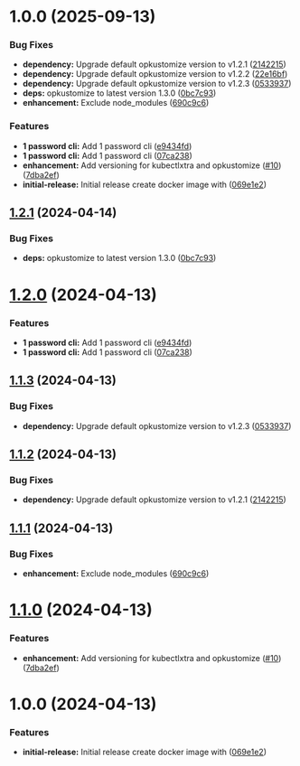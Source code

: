 # 1.0.0 (2025-09-13)


### Bug Fixes

* **dependency:** Upgrade default opkustomize version to v1.2.1 ([2142215](https://github.com/jhobel85/k8s-ci-cd/commit/2142215ac338225eacb6cf6f79f04473bf212c29))
* **dependency:** Upgrade default opkustomize version to v1.2.2 ([22e16bf](https://github.com/jhobel85/k8s-ci-cd/commit/22e16bf446facebddc5a581e086ec636a85064d8))
* **dependency:** Upgrade default opkustomize version to v1.2.3 ([0533937](https://github.com/jhobel85/k8s-ci-cd/commit/0533937acee63cff31758dc3b445653097a9c621))
* **deps:** opkustomize to latest version 1.3.0 ([0bc7c93](https://github.com/jhobel85/k8s-ci-cd/commit/0bc7c937ec379190f2eeefdde27cb7d8869cecf6))
* **enhancement:** Exclude node_modules ([690c9c6](https://github.com/jhobel85/k8s-ci-cd/commit/690c9c60d30e1f50ab5023168874ec7da7d7c352))


### Features

* **1 password cli:** Add 1 password cli ([e9434fd](https://github.com/jhobel85/k8s-ci-cd/commit/e9434fdfd2b942dbf2a5215e062b1ed58b14468a))
* **1 password cli:** Add 1 password cli ([07ca238](https://github.com/jhobel85/k8s-ci-cd/commit/07ca238649f0611e424dcbd89c1253494aa81e83))
* **enhancement:** Add versioning for kubectlxtra and opkustomize ([#10](https://github.com/jhobel85/k8s-ci-cd/issues/10)) ([7dba2ef](https://github.com/jhobel85/k8s-ci-cd/commit/7dba2efadd49b822f3c409a9cf429757af576852))
* **initial-release:** Initial release create docker image with ([069e1e2](https://github.com/jhobel85/k8s-ci-cd/commit/069e1e2fcc99c233edcae9ded1ad7ef4aadc03c3))

## [1.2.1](https://github.com/alexbaeza/k8s-ci-cd/compare/v1.2.0...v1.2.1) (2024-04-14)


### Bug Fixes

* **deps:** opkustomize to latest version 1.3.0 ([0bc7c93](https://github.com/alexbaeza/k8s-ci-cd/commit/0bc7c937ec379190f2eeefdde27cb7d8869cecf6))

# [1.2.0](https://github.com/alexbaeza/k8s-ci-cd/compare/v1.1.3...v1.2.0) (2024-04-13)


### Features

* **1 password cli:** Add 1 password cli ([e9434fd](https://github.com/alexbaeza/k8s-ci-cd/commit/e9434fdfd2b942dbf2a5215e062b1ed58b14468a))
* **1 password cli:** Add 1 password cli ([07ca238](https://github.com/alexbaeza/k8s-ci-cd/commit/07ca238649f0611e424dcbd89c1253494aa81e83))

## [1.1.3](https://github.com/alexbaeza/k8s-ci-cd/compare/v1.1.2...v1.1.3) (2024-04-13)


### Bug Fixes

* **dependency:** Upgrade default opkustomize version to v1.2.3 ([0533937](https://github.com/alexbaeza/k8s-ci-cd/commit/0533937acee63cff31758dc3b445653097a9c621))

## [1.1.2](https://github.com/alexbaeza/k8s-ci-cd/compare/v1.1.1...v1.1.2) (2024-04-13)


### Bug Fixes

* **dependency:** Upgrade default opkustomize version to v1.2.1 ([2142215](https://github.com/alexbaeza/k8s-ci-cd/commit/2142215ac338225eacb6cf6f79f04473bf212c29))

## [1.1.1](https://github.com/alexbaeza/k8s-ci-cd/compare/v1.1.0...v1.1.1) (2024-04-13)


### Bug Fixes

* **enhancement:** Exclude node_modules ([690c9c6](https://github.com/alexbaeza/k8s-ci-cd/commit/690c9c60d30e1f50ab5023168874ec7da7d7c352))

# [1.1.0](https://github.com/alexbaeza/k8s-ci-cd/compare/v1.0.0...v1.1.0) (2024-04-13)


### Features

* **enhancement:** Add versioning for kubectlxtra and opkustomize ([#10](https://github.com/alexbaeza/k8s-ci-cd/issues/10)) ([7dba2ef](https://github.com/alexbaeza/k8s-ci-cd/commit/7dba2efadd49b822f3c409a9cf429757af576852))

# 1.0.0 (2024-04-13)


### Features

* **initial-release:** Initial release create docker image with ([069e1e2](https://github.com/alexbaeza/k8s-ci-cd/commit/069e1e2fcc99c233edcae9ded1ad7ef4aadc03c3))
